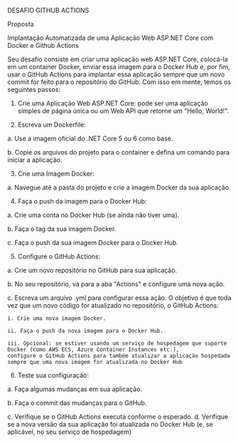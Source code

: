 DESAFIO GITHUB ACTIONS

Proposta

Implantação Automatizada de uma Aplicação Web ASP.NET Core com Docker e Github Actions

Seu desafio consiste em criar uma aplicação web ASP.NET Core, colocá-la em um container Docker, enviar essa imagem para o Docker Hub e, por fim, 
usar o GitHub Actions para implantar essa aplicação sempre que um novo commit for feito para o repositório do GitHub. Com isso em mente, temos os seguintes passos:

1. Crie uma Aplicação Web ASP.NET Core: pode ser uma aplicação simples de página única ou um Web API que retorne um "Hello, World!".
   
2. Escreva um Dockerfile:

  a. Use a imagem oficial do .NET Core 5 ou 6 como base.

  b. Copie os arquivos do projeto para o container e defina um comando para iniciar a aplicação.

3. Crie uma Imagem Docker:

  a. Navegue até a pasta do projeto e crie a imagem Docker da sua aplicação.

4. Faça o push da imagem para o Docker Hub:

  a. Crie uma conta no Docker Hub (se ainda não tiver uma).
  
  b. Faça o tag da sua imagem Docker.
  
  c. Faça o push da sua imagem Docker para o Docker Hub.

5. Configure o GitHub Actions:

  a. Crie um novo repositório no GitHub para sua aplicação.
  
  b. No seu repositório, vá para a aba "Actions" e configure uma nova ação.
  
  c. Escreva um arquivo .yml para configurar essa ação. O objetivo é que toda vez que um novo código for atualizado no repositório, o GitHub Actions:
    
    i. Crie uma nova imagem Docker.
    
    ii. Faça o push da nova imagem para o Docker Hub.
    
    iii. Opcional: se estiver usando um serviço de hospedagem que suporte Docker (como AWS ECS, Azure Container Instances etc.), 
    configure o GitHub Actions para também atualizar a aplicação hospedada sempre que uma nova imagem for atualizada no Docker Hub
   
6. Teste sua configuração:

  a. Faça algumas mudanças em sua aplicação.
  
  b. Faça o commit das mudanças para o GitHub.
  
  c. Verifique se o GitHub Actions executa conforme o esperado.
  d. Verifique se a nova versão da sua aplicação foi atualizada no Docker Hub (e, se aplicável, no seu serviço de hospedagem)
